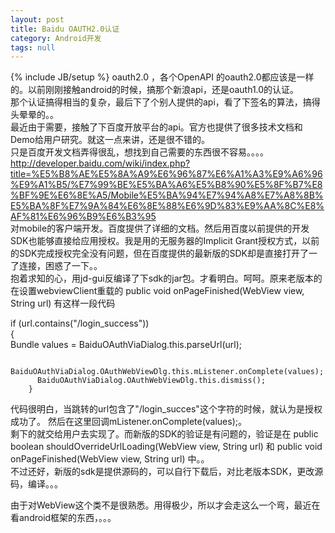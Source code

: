 ```yaml
---
layout: post
title: Baidu OAUTH2.0认证
category: Android开发
tags: null
---
```

{% include JB/setup %}
oauth2.0 ，各个OpenAPI 的oauth2.0都应该是一样的。以前刚刚接触android的时候，搞那个新浪api，还是oauth1.0的认证。  
那个认证搞得相当的复杂，最后下了个别人提供的api，看了下签名的算法，搞得头晕晕的。。  
最近由于需要，接触了下百度开放平台的api。官方也提供了很多技术文档和Demo给用户研究。就这一点来讲，还是很不错的。  
只是百度开发文档弄得很乱，想找到自己需要的东西很不容易。。。。  
http://developer.baidu.com/wiki/index.php?title=%E5%B8%AE%E5%8A%A9%E6%96%87%E6%A1%A3%E9%A6%96%E9%A1%B5/%E7%99%BE%E5%BA%A6%E5%B8%90%E5%8F%B7%E8%BF%9E%E6%8E%A5/Mobile%E5%BA%94%E7%94%A8%E7%A8%8B%E5%BA%8F%E7%9A%84%E6%8E%88%E6%9D%83%E9%AA%8C%E8%AF%81%E6%96%B9%E6%B3%95  
对mobile的客户端开发。百度提供了详细的文档。然后用百度以前提供的开发SDK也能够直接给应用授权。我是用的无服务器的Implicit Grant授权方式，以前的SDK完成授权完全没有问题，但在百度提供的最新版的SDK却是直接打开了一了连接，困惑了一下。。  
   抱着求知的心，用jd-gui反编译了下sdk的jar包。才看明白。呵呵。原来老版本的在设置webviewClient重载的      public void onPageFinished(WebView view, String url) 有这样一段代码  
       
  if (url.contains("/login_success"))  
        {  
          Bundle values = BaiduOAuthViaDialog.this.parseUrl(url);  
  
          BaiduOAuthViaDialog.OAuthWebViewDlg.this.mListener.onComplete(values);  
          BaiduOAuthViaDialog.OAuthWebViewDlg.this.dismiss();  
        }  
   
代码很明白，当跳转的url包含了"/login_succes"这个字符的时候，就认为是授权成功了。 然后在这里回调mListener.onComplete(values);。  
剩下的就交给用户去实现了。而新版的SDK的验证是有问题的，验证是在        public boolean shouldOverrideUrlLoading(WebView view, String url)  和      public void onPageFinished(WebView view, String url)  中。。     
  不过还好，新版的sdk是提供源码的，可以自行下载后，对比老版本SDK，更改源码，编译。。。  
   
由于对WebView这个类不是很熟悉。用得极少，所以才会走这么一个弯，最近在看android框架的东西，。。。  
